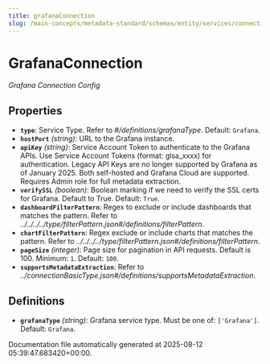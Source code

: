 ```yaml
---
title: grafanaConnection
slug: /main-concepts/metadata-standard/schemas/entity/services/connections/dashboard/grafanaconnection
---
```


# GrafanaConnection

*Grafana Connection Config*

## Properties

- **`type`**: Service Type. Refer to *#/definitions/grafanaType*. Default: `Grafana`.
- **`hostPort`** *(string)*: URL to the Grafana instance.
- **`apiKey`** *(string)*: Service Account Token to authenticate to the Grafana APIs. Use Service Account Tokens (format: glsa_xxxx) for authentication. Legacy API Keys are no longer supported by Grafana as of January 2025. Both self-hosted and Grafana Cloud are supported. Requires Admin role for full metadata extraction.
- **`verifySSL`** *(boolean)*: Boolean marking if we need to verify the SSL certs for Grafana. Default to True. Default: `True`.
- **`dashboardFilterPattern`**: Regex to exclude or include dashboards that matches the pattern. Refer to *../../../../type/filterPattern.json#/definitions/filterPattern*.
- **`chartFilterPattern`**: Regex exclude or include charts that matches the pattern. Refer to *../../../../type/filterPattern.json#/definitions/filterPattern*.
- **`pageSize`** *(integer)*: Page size for pagination in API requests. Default is 100. Minimum: `1`. Default: `100`.
- **`supportsMetadataExtraction`**: Refer to *../connectionBasicType.json#/definitions/supportsMetadataExtraction*.
## Definitions

- **`grafanaType`** *(string)*: Grafana service type. Must be one of: `['Grafana']`. Default: `Grafana`.


Documentation file automatically generated at 2025-08-12 05:39:47.683420+00:00.
